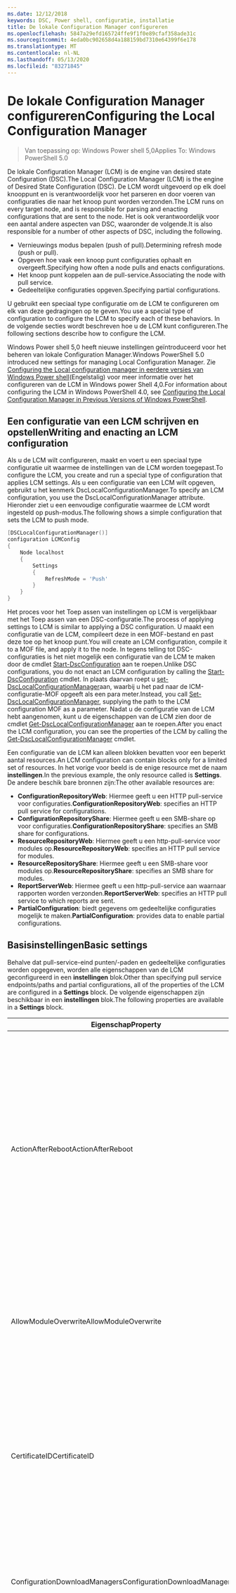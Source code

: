```yaml
---
ms.date: 12/12/2018
keywords: DSC, Power shell, configuratie, installatie
title: De lokale Configuration Manager configureren
ms.openlocfilehash: 5847a29efd165724ffe9f1f0e89cfaf358ade31c
ms.sourcegitcommit: 4eda0bc902658d4a188159bd7310e64399f6e178
ms.translationtype: MT
ms.contentlocale: nl-NL
ms.lasthandoff: 05/13/2020
ms.locfileid: "83271845"
---
```

# <a name="configuring-the-local-configuration-manager"></a><span data-ttu-id="c7f23-103">De lokale Configuration Manager configureren</span><span class="sxs-lookup"><span data-stu-id="c7f23-103">Configuring the Local Configuration Manager</span></span>

> <span data-ttu-id="c7f23-104">Van toepassing op: Windows Power shell 5,0</span><span class="sxs-lookup"><span data-stu-id="c7f23-104">Applies To: Windows PowerShell 5.0</span></span>

<span data-ttu-id="c7f23-105">De lokale Configuration Manager (LCM) is de engine van desired state Configuration (DSC).</span><span class="sxs-lookup"><span data-stu-id="c7f23-105">The Local Configuration Manager (LCM) is the engine of Desired State Configuration (DSC).</span></span>
<span data-ttu-id="c7f23-106">De LCM wordt uitgevoerd op elk doel knooppunt en is verantwoordelijk voor het parseren en door voeren van configuraties die naar het knoop punt worden verzonden.</span><span class="sxs-lookup"><span data-stu-id="c7f23-106">The LCM runs on every target node, and is responsible for parsing and enacting configurations that are sent to the node.</span></span>
<span data-ttu-id="c7f23-107">Het is ook verantwoordelijk voor een aantal andere aspecten van DSC, waaronder de volgende.</span><span class="sxs-lookup"><span data-stu-id="c7f23-107">It is also responsible for a number of other aspects of DSC, including the following.</span></span>

- <span data-ttu-id="c7f23-108">Vernieuwings modus bepalen (push of pull).</span><span class="sxs-lookup"><span data-stu-id="c7f23-108">Determining refresh mode (push or pull).</span></span>
- <span data-ttu-id="c7f23-109">Opgeven hoe vaak een knoop punt configuraties ophaalt en overgeeft.</span><span class="sxs-lookup"><span data-stu-id="c7f23-109">Specifying how often a node pulls and enacts configurations.</span></span>
- <span data-ttu-id="c7f23-110">Het knoop punt koppelen aan de pull-service.</span><span class="sxs-lookup"><span data-stu-id="c7f23-110">Associating the node with pull service.</span></span>
- <span data-ttu-id="c7f23-111">Gedeeltelijke configuraties opgeven.</span><span class="sxs-lookup"><span data-stu-id="c7f23-111">Specifying partial configurations.</span></span>

<span data-ttu-id="c7f23-112">U gebruikt een speciaal type configuratie om de LCM te configureren om elk van deze gedragingen op te geven.</span><span class="sxs-lookup"><span data-stu-id="c7f23-112">You use a special type of configuration to configure the LCM to specify each of these behaviors.</span></span>
<span data-ttu-id="c7f23-113">In de volgende secties wordt beschreven hoe u de LCM kunt configureren.</span><span class="sxs-lookup"><span data-stu-id="c7f23-113">The following sections describe how to configure the LCM.</span></span>

<span data-ttu-id="c7f23-114">Windows Power shell 5,0 heeft nieuwe instellingen geïntroduceerd voor het beheren van lokale Configuration Manager.</span><span class="sxs-lookup"><span data-stu-id="c7f23-114">Windows PowerShell 5.0 introduced new settings for managing Local Configuration Manager.</span></span>
<span data-ttu-id="c7f23-115">Zie [Configuring the Local configuration manager in eerdere versies van Windows Power shell](metaconfig4.md)(Engelstalig) voor meer informatie over het configureren van de LCM in Windows power Shell 4,0.</span><span class="sxs-lookup"><span data-stu-id="c7f23-115">For information about configuring the LCM in Windows PowerShell 4.0, see [Configuring the Local Configuration Manager in Previous Versions of Windows PowerShell](metaconfig4.md).</span></span>

## <a name="writing-and-enacting-an-lcm-configuration"></a><span data-ttu-id="c7f23-116">Een configuratie van een LCM schrijven en opstellen</span><span class="sxs-lookup"><span data-stu-id="c7f23-116">Writing and enacting an LCM configuration</span></span>

<span data-ttu-id="c7f23-117">Als u de LCM wilt configureren, maakt en voert u een speciaal type configuratie uit waarmee de instellingen van de LCM worden toegepast.</span><span class="sxs-lookup"><span data-stu-id="c7f23-117">To configure the LCM, you create and run a special type of configuration that applies LCM settings.</span></span>
<span data-ttu-id="c7f23-118">Als u een configuratie van een LCM wilt opgeven, gebruikt u het kenmerk DscLocalConfigurationManager.</span><span class="sxs-lookup"><span data-stu-id="c7f23-118">To specify an LCM configuration, you use the DscLocalConfigurationManager attribute.</span></span>
<span data-ttu-id="c7f23-119">Hieronder ziet u een eenvoudige configuratie waarmee de LCM wordt ingesteld op push-modus.</span><span class="sxs-lookup"><span data-stu-id="c7f23-119">The following shows a simple configuration that sets the LCM to push mode.</span></span>

```powershell
[DSCLocalConfigurationManager()]
configuration LCMConfig
{
    Node localhost
    {
        Settings
        {
            RefreshMode = 'Push'
        }
    }
}
```

<span data-ttu-id="c7f23-120">Het proces voor het Toep assen van instellingen op LCM is vergelijkbaar met het Toep assen van een DSC-configuratie.</span><span class="sxs-lookup"><span data-stu-id="c7f23-120">The process of applying settings to LCM is similar to applying a DSC configuration.</span></span>
<span data-ttu-id="c7f23-121">U maakt een configuratie van de LCM, compileert deze in een MOF-bestand en past deze toe op het knoop punt.</span><span class="sxs-lookup"><span data-stu-id="c7f23-121">You will create an LCM configuration, compile it to a MOF file, and apply it to the node.</span></span>
<span data-ttu-id="c7f23-122">In tegens telling tot DSC-configuraties is het niet mogelijk een configuratie van de LCM te maken door de cmdlet [Start-DscConfiguration](/powershell/module/psdesiredstateconfiguration/start-dscconfiguration) aan te roepen.</span><span class="sxs-lookup"><span data-stu-id="c7f23-122">Unlike DSC configurations, you do not enact an LCM configuration by calling the [Start-DscConfiguration](/powershell/module/psdesiredstateconfiguration/start-dscconfiguration) cmdlet.</span></span>
<span data-ttu-id="c7f23-123">In plaats daarvan roept u [set-DscLocalConfigurationManager](/powershell/module/PSDesiredStateConfiguration/Set-DscLocalConfigurationManager)aan, waarbij u het pad naar de ICM-configuratie-MOF opgeeft als een para meter.</span><span class="sxs-lookup"><span data-stu-id="c7f23-123">Instead, you call [Set-DscLocalConfigurationManager](/powershell/module/PSDesiredStateConfiguration/Set-DscLocalConfigurationManager), supplying the path to the LCM configuration MOF as a parameter.</span></span>
<span data-ttu-id="c7f23-124">Nadat u de configuratie van de LCM hebt aangenomen, kunt u de eigenschappen van de LCM zien door de cmdlet [Get-DscLocalConfigurationManager](/powershell/module/PSDesiredStateConfiguration/Get-DscLocalConfigurationManager) aan te roepen.</span><span class="sxs-lookup"><span data-stu-id="c7f23-124">After you enact the LCM configuration, you can see the properties of the LCM by calling the [Get-DscLocalConfigurationManager](/powershell/module/PSDesiredStateConfiguration/Get-DscLocalConfigurationManager) cmdlet.</span></span>

<span data-ttu-id="c7f23-125">Een configuratie van de LCM kan alleen blokken bevatten voor een beperkt aantal resources.</span><span class="sxs-lookup"><span data-stu-id="c7f23-125">An LCM configuration can contain blocks only for a limited set of resources.</span></span>
<span data-ttu-id="c7f23-126">In het vorige voor beeld is de enige resource met de naam **instellingen**.</span><span class="sxs-lookup"><span data-stu-id="c7f23-126">In the previous example, the only resource called is **Settings**.</span></span>
<span data-ttu-id="c7f23-127">De andere beschik bare bronnen zijn:</span><span class="sxs-lookup"><span data-stu-id="c7f23-127">The other available resources are:</span></span>

* <span data-ttu-id="c7f23-128">**ConfigurationRepositoryWeb**: Hiermee geeft u een HTTP pull-service voor configuraties.</span><span class="sxs-lookup"><span data-stu-id="c7f23-128">**ConfigurationRepositoryWeb**: specifies an HTTP pull service for configurations.</span></span>
* <span data-ttu-id="c7f23-129">**ConfigurationRepositoryShare**: Hiermee geeft u een SMB-share op voor configuraties.</span><span class="sxs-lookup"><span data-stu-id="c7f23-129">**ConfigurationRepositoryShare**: specifies an SMB share for configurations.</span></span>
* <span data-ttu-id="c7f23-130">**ResourceRepositoryWeb**: Hiermee geeft u een http-pull-service voor modules op.</span><span class="sxs-lookup"><span data-stu-id="c7f23-130">**ResourceRepositoryWeb**: specifies an HTTP pull service for modules.</span></span>
* <span data-ttu-id="c7f23-131">**ResourceRepositoryShare**: Hiermee geeft u een SMB-share voor modules op.</span><span class="sxs-lookup"><span data-stu-id="c7f23-131">**ResourceRepositoryShare**: specifies an SMB share for modules.</span></span>
* <span data-ttu-id="c7f23-132">**ReportServerWeb**: Hiermee geeft u een http-pull-service aan waarnaar rapporten worden verzonden.</span><span class="sxs-lookup"><span data-stu-id="c7f23-132">**ReportServerWeb**: specifies an HTTP pull service to which reports are sent.</span></span>
* <span data-ttu-id="c7f23-133">**PartialConfiguration**: biedt gegevens om gedeeltelijke configuraties mogelijk te maken.</span><span class="sxs-lookup"><span data-stu-id="c7f23-133">**PartialConfiguration**: provides data to enable partial configurations.</span></span>

## <a name="basic-settings"></a><span data-ttu-id="c7f23-134">Basisinstellingen</span><span class="sxs-lookup"><span data-stu-id="c7f23-134">Basic settings</span></span>

<span data-ttu-id="c7f23-135">Behalve dat pull-service-eind punten/-paden en gedeeltelijke configuraties worden opgegeven, worden alle eigenschappen van de LCM geconfigureerd in een **instellingen** blok.</span><span class="sxs-lookup"><span data-stu-id="c7f23-135">Other than specifying pull service endpoints/paths and partial configurations, all of the properties of the LCM are configured in a **Settings** block.</span></span>
<span data-ttu-id="c7f23-136">De volgende eigenschappen zijn beschikbaar in een **instellingen** blok.</span><span class="sxs-lookup"><span data-stu-id="c7f23-136">The following properties are available in a **Settings** block.</span></span>

|  <span data-ttu-id="c7f23-137">Eigenschap</span><span class="sxs-lookup"><span data-stu-id="c7f23-137">Property</span></span>  |  <span data-ttu-id="c7f23-138">Type</span><span class="sxs-lookup"><span data-stu-id="c7f23-138">Type</span></span>  |  <span data-ttu-id="c7f23-139">Beschrijving</span><span class="sxs-lookup"><span data-stu-id="c7f23-139">Description</span></span>   |
|----------- |------- |--------------- |
| <span data-ttu-id="c7f23-140">ActionAfterReboot</span><span class="sxs-lookup"><span data-stu-id="c7f23-140">ActionAfterReboot</span></span>| <span data-ttu-id="c7f23-141">tekenreeks</span><span class="sxs-lookup"><span data-stu-id="c7f23-141">string</span></span>| <span data-ttu-id="c7f23-142">Hiermee geeft u op wat er gebeurt nadat de computer opnieuw is opgestart tijdens de toepassing van een configuratie.</span><span class="sxs-lookup"><span data-stu-id="c7f23-142">Specifies what happens after a reboot during the application of a configuration.</span></span> <span data-ttu-id="c7f23-143">De mogelijke waarden zijn __' ContinueConfiguration '__ en __' de stopconfiguration '__.</span><span class="sxs-lookup"><span data-stu-id="c7f23-143">The possible values are __"ContinueConfiguration"__ and __"StopConfiguration"__.</span></span> <ul><li> <span data-ttu-id="c7f23-144">__ContinueConfiguration__: pas de huidige configuratie toe nadat de computer opnieuw is opgestart.</span><span class="sxs-lookup"><span data-stu-id="c7f23-144">__ContinueConfiguration__: Continue applying the current configuration after machine reboot.</span></span> <span data-ttu-id="c7f23-145">Dit is de standaard waarde</span><span class="sxs-lookup"><span data-stu-id="c7f23-145">This is the default value</span></span></li><li><span data-ttu-id="c7f23-146">__De stopconfiguration__: de huidige configuratie stoppen nadat de computer opnieuw is opgestart.</span><span class="sxs-lookup"><span data-stu-id="c7f23-146">__StopConfiguration__: Stop the current configuration after machine reboot.</span></span></li></ul>|
| <span data-ttu-id="c7f23-147">AllowModuleOverwrite</span><span class="sxs-lookup"><span data-stu-id="c7f23-147">AllowModuleOverwrite</span></span>| <span data-ttu-id="c7f23-148">booleaans</span><span class="sxs-lookup"><span data-stu-id="c7f23-148">bool</span></span>| <span data-ttu-id="c7f23-149">__$True__ als nieuwe configuraties die worden gedownload van de pull-service, de oude kunnen overschrijven op het doel knooppunt.</span><span class="sxs-lookup"><span data-stu-id="c7f23-149">__$TRUE__ if new configurations downloaded from the pull service are allowed to overwrite the old ones on the target node.</span></span> <span data-ttu-id="c7f23-150">Anders $FALSE.</span><span class="sxs-lookup"><span data-stu-id="c7f23-150">Otherwise, $FALSE.</span></span>|
| <span data-ttu-id="c7f23-151">CertificateID</span><span class="sxs-lookup"><span data-stu-id="c7f23-151">CertificateID</span></span>| <span data-ttu-id="c7f23-152">tekenreeks</span><span class="sxs-lookup"><span data-stu-id="c7f23-152">string</span></span>| <span data-ttu-id="c7f23-153">De vinger afdruk van een certificaat dat wordt gebruikt voor het beveiligen van referenties die in een configuratie zijn door gegeven.</span><span class="sxs-lookup"><span data-stu-id="c7f23-153">The thumbprint of a certificate used to secure credentials passed in a configuration.</span></span> <span data-ttu-id="c7f23-154">Zie voor meer informatie [referenties beveiligen in Windows Power shell desired state Configuration](https://devblogs.microsoft.com/powershell/want-to-secure-credentials-in-windows-powershell-desired-state-configuration/)(Engelstalig).</span><span class="sxs-lookup"><span data-stu-id="c7f23-154">For more information see [Want to secure credentials in Windows PowerShell Desired State Configuration?](https://devblogs.microsoft.com/powershell/want-to-secure-credentials-in-windows-powershell-desired-state-configuration/).</span></span> <br> <span data-ttu-id="c7f23-155">__Opmerking:__ dit wordt automatisch beheerd als Azure Automation DSC-pull-service wordt gebruikt.</span><span class="sxs-lookup"><span data-stu-id="c7f23-155">__Note:__ this is managed automatically if using Azure Automation DSC pull service.</span></span>|
| <span data-ttu-id="c7f23-156">ConfigurationDownloadManagers</span><span class="sxs-lookup"><span data-stu-id="c7f23-156">ConfigurationDownloadManagers</span></span>| <span data-ttu-id="c7f23-157">CimInstance []</span><span class="sxs-lookup"><span data-stu-id="c7f23-157">CimInstance[]</span></span>| <span data-ttu-id="c7f23-158">Verouderd.</span><span class="sxs-lookup"><span data-stu-id="c7f23-158">Obsolete.</span></span> <span data-ttu-id="c7f23-159">Gebruik __ConfigurationRepositoryWeb__ -en __ConfigurationRepositoryShare__ -blokken om configuratie-pull service-eind punten te definiëren.</span><span class="sxs-lookup"><span data-stu-id="c7f23-159">Use __ConfigurationRepositoryWeb__ and __ConfigurationRepositoryShare__ blocks to define configuration pull service endpoints.</span></span>|
| <span data-ttu-id="c7f23-160">ConfigurationID</span><span class="sxs-lookup"><span data-stu-id="c7f23-160">ConfigurationID</span></span>| <span data-ttu-id="c7f23-161">tekenreeks</span><span class="sxs-lookup"><span data-stu-id="c7f23-161">string</span></span>| <span data-ttu-id="c7f23-162">Voor achterwaartse compatibiliteit met oudere pull-service versies.</span><span class="sxs-lookup"><span data-stu-id="c7f23-162">For backwards compatibility with older pull service versions.</span></span> <span data-ttu-id="c7f23-163">Een GUID die het configuratie bestand identificeert dat van een pull-service moet worden opgehaald.</span><span class="sxs-lookup"><span data-stu-id="c7f23-163">A GUID that identifies the configuration file to get from a pull service.</span></span> <span data-ttu-id="c7f23-164">Het knoop punt haalt configuraties op voor de pull-service als de naam van de configuratie-MOF ConfigurationID. MOF is.</span><span class="sxs-lookup"><span data-stu-id="c7f23-164">The node will pull configurations on the pull service if the name of the configuration MOF is named ConfigurationID.mof.</span></span><br> <span data-ttu-id="c7f23-165">__Opmerking:__ Als u deze eigenschap instelt, werkt u het knoop punt met een pull-service te registreren met behulp van __RegistrationKey__ .</span><span class="sxs-lookup"><span data-stu-id="c7f23-165">__Note:__ If you set this property, registering the node with a pull service by using __RegistrationKey__ does not work.</span></span> <span data-ttu-id="c7f23-166">Zie [een pull-client met configuratie namen instellen](../pull-server/pullClientConfigNames.md)voor meer informatie.</span><span class="sxs-lookup"><span data-stu-id="c7f23-166">For more information, see [Setting up a pull client with configuration names](../pull-server/pullClientConfigNames.md).</span></span>|
| <span data-ttu-id="c7f23-167">ConfigurationMode</span><span class="sxs-lookup"><span data-stu-id="c7f23-167">ConfigurationMode</span></span>| <span data-ttu-id="c7f23-168">tekenreeks</span><span class="sxs-lookup"><span data-stu-id="c7f23-168">string</span></span> | <span data-ttu-id="c7f23-169">Hiermee geeft u op hoe de LCM de configuratie daad werkelijk toepast op de doel knooppunten.</span><span class="sxs-lookup"><span data-stu-id="c7f23-169">Specifies how the LCM actually applies the configuration to the target nodes.</span></span> <span data-ttu-id="c7f23-170">Mogelijke waarden zijn __"ApplyOnly"__,__"ApplyAndMonitor"__ en __"ApplyAndAutoCorrect"__.</span><span class="sxs-lookup"><span data-stu-id="c7f23-170">Possible values are __"ApplyOnly"__,__"ApplyAndMonitor"__, and __"ApplyAndAutoCorrect"__.</span></span> <ul><li><span data-ttu-id="c7f23-171">__ApplyOnly__: DSC past de configuratie toe en doet niets verder tenzij een nieuwe configuratie wordt gepusht naar het doel knooppunt of wanneer een nieuwe configuratie wordt opgehaald uit een service.</span><span class="sxs-lookup"><span data-stu-id="c7f23-171">__ApplyOnly__: DSC applies the configuration and does nothing further unless a new configuration is pushed to the target node or when a new configuration is pulled from a service.</span></span> <span data-ttu-id="c7f23-172">Na de eerste toepassing van een nieuwe configuratie controleert DSC niet op een eerder geconfigureerde status.</span><span class="sxs-lookup"><span data-stu-id="c7f23-172">After initial application of a new configuration, DSC does not check for drift from a previously configured state.</span></span> <span data-ttu-id="c7f23-173">U ziet dat DSC probeert de configuratie toe te passen totdat deze is voltooid voordat __ApplyOnly__ van kracht worden.</span><span class="sxs-lookup"><span data-stu-id="c7f23-173">Note that DSC will attempt to apply the configuration until it is successful before __ApplyOnly__ takes effect.</span></span> </li><li> <span data-ttu-id="c7f23-174">__ApplyAndMonitor__: dit is de standaard waarde.</span><span class="sxs-lookup"><span data-stu-id="c7f23-174">__ApplyAndMonitor__: This is the default value.</span></span> <span data-ttu-id="c7f23-175">De LCM past nieuwe configuraties toe.</span><span class="sxs-lookup"><span data-stu-id="c7f23-175">The LCM applies any new configurations.</span></span> <span data-ttu-id="c7f23-176">Als er na de eerste toepassing van een nieuwe configuratie het doel knooppunt van de gewenste status is, wordt de discrepantie in de logboeken door DSC gerapporteerd.</span><span class="sxs-lookup"><span data-stu-id="c7f23-176">After initial application of a new configuration, if the target node drifts from the desired state, DSC reports the discrepancy in logs.</span></span> <span data-ttu-id="c7f23-177">U ziet dat DSC probeert de configuratie toe te passen totdat deze is voltooid voordat __ApplyAndMonitor__ van kracht worden.</span><span class="sxs-lookup"><span data-stu-id="c7f23-177">Note that DSC will attempt to apply the configuration until it is successful before __ApplyAndMonitor__ takes effect.</span></span></li><li><span data-ttu-id="c7f23-178">__ApplyAndAutoCorrect__: DSC past nieuwe configuraties toe.</span><span class="sxs-lookup"><span data-stu-id="c7f23-178">__ApplyAndAutoCorrect__: DSC applies any new configurations.</span></span> <span data-ttu-id="c7f23-179">Als er na de eerste toepassing van een nieuwe configuratie het doel knooppunt van de gewenste status is, wordt de discrepantie in de logboeken door DSC gerapporteerd en wordt de huidige configuratie opnieuw toegepast.</span><span class="sxs-lookup"><span data-stu-id="c7f23-179">After initial application of a new configuration, if the target node drifts from the desired state, DSC reports the discrepancy in logs, and then re-applies the current configuration.</span></span></li></ul>|
| <span data-ttu-id="c7f23-180">ConfigurationModeFrequencyMins</span><span class="sxs-lookup"><span data-stu-id="c7f23-180">ConfigurationModeFrequencyMins</span></span>| <span data-ttu-id="c7f23-181">UInt32</span><span class="sxs-lookup"><span data-stu-id="c7f23-181">UInt32</span></span>| <span data-ttu-id="c7f23-182">Hoe vaak, in minuten, de huidige configuratie wordt gecontroleerd en toegepast.</span><span class="sxs-lookup"><span data-stu-id="c7f23-182">How often, in minutes, the current configuration is checked and applied.</span></span> <span data-ttu-id="c7f23-183">Deze eigenschap wordt genegeerd als de eigenschap ConfigurationMode is ingesteld op ApplyOnly.</span><span class="sxs-lookup"><span data-stu-id="c7f23-183">This property is ignored if the ConfigurationMode property is set to ApplyOnly.</span></span> <span data-ttu-id="c7f23-184">De standaard waarde is 15.</span><span class="sxs-lookup"><span data-stu-id="c7f23-184">The default value is 15.</span></span>|
| <span data-ttu-id="c7f23-185">DebugMode</span><span class="sxs-lookup"><span data-stu-id="c7f23-185">DebugMode</span></span>| <span data-ttu-id="c7f23-186">tekenreeks</span><span class="sxs-lookup"><span data-stu-id="c7f23-186">string</span></span>| <span data-ttu-id="c7f23-187">Mogelijke waarden zijn __none__, __ForceModuleImport__en __all__.</span><span class="sxs-lookup"><span data-stu-id="c7f23-187">Possible values are __None__, __ForceModuleImport__, and __All__.</span></span> <ul><li><span data-ttu-id="c7f23-188">Stel deze waarde in op __geen__ om in cache opgeslagen resources te gebruiken.</span><span class="sxs-lookup"><span data-stu-id="c7f23-188">Set to __None__ to use cached resources.</span></span> <span data-ttu-id="c7f23-189">Dit is de standaard instelling en moet worden gebruikt in productie scenario's.</span><span class="sxs-lookup"><span data-stu-id="c7f23-189">This is the default and should be used in production scenarios.</span></span></li><li><span data-ttu-id="c7f23-190">Als __ForceModuleImport__wordt ingesteld, laadt de LCM alle DSC-resource modules opnieuw, zelfs als ze eerder zijn geladen en in de cache zijn opgeslagen.</span><span class="sxs-lookup"><span data-stu-id="c7f23-190">Setting to __ForceModuleImport__, causes the LCM to reload any DSC resource modules, even if they have been previously loaded and cached.</span></span> <span data-ttu-id="c7f23-191">Dit heeft gevolgen voor de prestaties van DSC-bewerkingen, omdat elke module opnieuw wordt geladen voor gebruik.</span><span class="sxs-lookup"><span data-stu-id="c7f23-191">This impacts the performance of DSC operations as each module is reloaded on use.</span></span> <span data-ttu-id="c7f23-192">Normaal gesp roken gebruikt u deze waarde bij het opsporen van fouten in een resource</span><span class="sxs-lookup"><span data-stu-id="c7f23-192">Typically you would use this value while debugging a resource</span></span></li><li><span data-ttu-id="c7f23-193">In deze release is __alle__ hetzelfde als __ForceModuleImport__</span><span class="sxs-lookup"><span data-stu-id="c7f23-193">In this release, __All__ is same as __ForceModuleImport__</span></span></li></ul> |
| <span data-ttu-id="c7f23-194">RebootNodeIfNeeded</span><span class="sxs-lookup"><span data-stu-id="c7f23-194">RebootNodeIfNeeded</span></span>| <span data-ttu-id="c7f23-195">booleaans</span><span class="sxs-lookup"><span data-stu-id="c7f23-195">bool</span></span>| <span data-ttu-id="c7f23-196">Stel dit in op `$true` om resources toe te staan om het knoop punt opnieuw op te starten met de `$global:DSCMachineStatus` vlag.</span><span class="sxs-lookup"><span data-stu-id="c7f23-196">Set this to `$true` to allow resources to reboot the Node using the `$global:DSCMachineStatus` flag.</span></span> <span data-ttu-id="c7f23-197">Als dat niet het geval is, moet u het knoop punt hand matig opnieuw opstarten voor een configuratie waarvoor deze vereist is.</span><span class="sxs-lookup"><span data-stu-id="c7f23-197">Otherwise, you will have to manually reboot the node for any configuration that requires it.</span></span> <span data-ttu-id="c7f23-198">De standaardwaarde is `$false`.</span><span class="sxs-lookup"><span data-stu-id="c7f23-198">The default value is `$false`.</span></span> <span data-ttu-id="c7f23-199">Als u deze instelling wilt gebruiken wanneer een voor waarde voor opnieuw opstarten wordt ingesteld door iets anders dan DSC (zoals Windows Installer), moet u deze instelling combi neren met de __PendingReboot__ -resource in de [ComputerManagementDsc](https://github.com/PowerShell/ComputerManagementDsc) -module.</span><span class="sxs-lookup"><span data-stu-id="c7f23-199">To use this setting when a reboot condition is enacted by something other than DSC (such as Windows Installer), combine this setting with the __PendingReboot__ resource in the [ComputerManagementDsc](https://github.com/PowerShell/ComputerManagementDsc) module.</span></span>|
| <span data-ttu-id="c7f23-200">RefreshMode</span><span class="sxs-lookup"><span data-stu-id="c7f23-200">RefreshMode</span></span>| <span data-ttu-id="c7f23-201">tekenreeks</span><span class="sxs-lookup"><span data-stu-id="c7f23-201">string</span></span>| <span data-ttu-id="c7f23-202">Hiermee geeft u op hoe de LCM configuraties krijgt.</span><span class="sxs-lookup"><span data-stu-id="c7f23-202">Specifies how the LCM gets configurations.</span></span> <span data-ttu-id="c7f23-203">De mogelijke waarden zijn __' disabled '__, __' push '__ en __' pull '__.</span><span class="sxs-lookup"><span data-stu-id="c7f23-203">The possible values are __"Disabled"__, __"Push"__, and __"Pull"__.</span></span> <ul><li><span data-ttu-id="c7f23-204">__Uitgeschakeld__: DSC-configuraties zijn uitgeschakeld voor dit knoop punt.</span><span class="sxs-lookup"><span data-stu-id="c7f23-204">__Disabled__: DSC configurations are disabled for this node.</span></span></li><li> <span data-ttu-id="c7f23-205">__Push__: configuraties worden geïnitieerd door de cmdlet [Start-DscConfiguration](/powershell/module/psdesiredstateconfiguration/start-dscconfiguration) aan te roepen.</span><span class="sxs-lookup"><span data-stu-id="c7f23-205">__Push__: Configurations are initiated by calling the [Start-DscConfiguration](/powershell/module/psdesiredstateconfiguration/start-dscconfiguration) cmdlet.</span></span> <span data-ttu-id="c7f23-206">De configuratie wordt direct toegepast op het knoop punt.</span><span class="sxs-lookup"><span data-stu-id="c7f23-206">The configuration is applied immediately to the node.</span></span> <span data-ttu-id="c7f23-207">Dit is de standaardwaarde.</span><span class="sxs-lookup"><span data-stu-id="c7f23-207">This is the default value.</span></span></li><li><span data-ttu-id="c7f23-208">__Pull:__ Het knoop punt is geconfigureerd om regel matig te controleren op configuraties van een pull-service of SMB-pad.</span><span class="sxs-lookup"><span data-stu-id="c7f23-208">__Pull:__ The node is configured to regularly check for configurations from a pull service or SMB path.</span></span> <span data-ttu-id="c7f23-209">Als deze eigenschap is ingesteld op __pull__, moet u een http-(Service) of SMB (share)-pad opgeven in een __ConfigurationRepositoryWeb__ -of __ConfigurationRepositoryShare__ -blok.</span><span class="sxs-lookup"><span data-stu-id="c7f23-209">If this property is set to __Pull__, you must specify an HTTP (service) or SMB (share) path in a __ConfigurationRepositoryWeb__ or __ConfigurationRepositoryShare__ block.</span></span></li></ul>|
| <span data-ttu-id="c7f23-210">RefreshFrequencyMins</span><span class="sxs-lookup"><span data-stu-id="c7f23-210">RefreshFrequencyMins</span></span>| <span data-ttu-id="c7f23-211">Uint32</span><span class="sxs-lookup"><span data-stu-id="c7f23-211">Uint32</span></span>| <span data-ttu-id="c7f23-212">Het tijds interval, in minuten, waarna de LCM een pull-service controleert om bijgewerkte configuraties te verkrijgen.</span><span class="sxs-lookup"><span data-stu-id="c7f23-212">The time interval, in minutes, at which the LCM checks a pull service to get updated configurations.</span></span> <span data-ttu-id="c7f23-213">Deze waarde wordt genegeerd als de LCM niet is geconfigureerd in de pull-modus.</span><span class="sxs-lookup"><span data-stu-id="c7f23-213">This value is ignored if the LCM is not configured in pull mode.</span></span> <span data-ttu-id="c7f23-214">De standaardwaarde is 30.</span><span class="sxs-lookup"><span data-stu-id="c7f23-214">The default value is 30.</span></span>|
| <span data-ttu-id="c7f23-215">ReportManagers</span><span class="sxs-lookup"><span data-stu-id="c7f23-215">ReportManagers</span></span>| <span data-ttu-id="c7f23-216">CimInstance []</span><span class="sxs-lookup"><span data-stu-id="c7f23-216">CimInstance[]</span></span>| <span data-ttu-id="c7f23-217">Verouderd.</span><span class="sxs-lookup"><span data-stu-id="c7f23-217">Obsolete.</span></span> <span data-ttu-id="c7f23-218">Gebruik __ReportServerWeb__ -blokken om een eind punt te definiëren voor het verzenden van rapportage gegevens naar een pull-service.</span><span class="sxs-lookup"><span data-stu-id="c7f23-218">Use __ReportServerWeb__ blocks to define an endpoint to send reporting data to a pull service.</span></span>|
| <span data-ttu-id="c7f23-219">ResourceModuleManagers</span><span class="sxs-lookup"><span data-stu-id="c7f23-219">ResourceModuleManagers</span></span>| <span data-ttu-id="c7f23-220">CimInstance []</span><span class="sxs-lookup"><span data-stu-id="c7f23-220">CimInstance[]</span></span>| <span data-ttu-id="c7f23-221">Verouderd.</span><span class="sxs-lookup"><span data-stu-id="c7f23-221">Obsolete.</span></span> <span data-ttu-id="c7f23-222">Gebruik __ResourceRepositoryWeb__ -en __ResourceRepositoryShare__ -blokken om respectievelijk pull service http-eind punten of SMB-paden te definiëren.</span><span class="sxs-lookup"><span data-stu-id="c7f23-222">Use __ResourceRepositoryWeb__ and __ResourceRepositoryShare__ blocks to define pull service HTTP endpoints or SMB paths, respectively.</span></span>|
| <span data-ttu-id="c7f23-223">PartialConfigurations</span><span class="sxs-lookup"><span data-stu-id="c7f23-223">PartialConfigurations</span></span>| <span data-ttu-id="c7f23-224">CimInstance</span><span class="sxs-lookup"><span data-stu-id="c7f23-224">CimInstance</span></span>| <span data-ttu-id="c7f23-225">Niet geïmplementeerd.</span><span class="sxs-lookup"><span data-stu-id="c7f23-225">Not implemented.</span></span> <span data-ttu-id="c7f23-226">Niet gebruiken.</span><span class="sxs-lookup"><span data-stu-id="c7f23-226">Do not use.</span></span>|
| <span data-ttu-id="c7f23-227">StatusRetentionTimeInDays</span><span class="sxs-lookup"><span data-stu-id="c7f23-227">StatusRetentionTimeInDays</span></span> | <span data-ttu-id="c7f23-228">UInt32</span><span class="sxs-lookup"><span data-stu-id="c7f23-228">UInt32</span></span>| <span data-ttu-id="c7f23-229">Het aantal dagen dat de LCM de status van de huidige configuratie behoudt.</span><span class="sxs-lookup"><span data-stu-id="c7f23-229">The number of days the LCM keeps the status of the current configuration.</span></span>|

> [!NOTE]
> <span data-ttu-id="c7f23-230">De LCM start de **ConfigurationModeFrequencyMins** -cyclus op basis van:</span><span class="sxs-lookup"><span data-stu-id="c7f23-230">The LCM starts the **ConfigurationModeFrequencyMins** cycle based on:</span></span>
>
> - <span data-ttu-id="c7f23-231">Er wordt een nieuwe-configuratie toegepast met behulp van`Set-DscLocalConfigurationManager`</span><span class="sxs-lookup"><span data-stu-id="c7f23-231">A new metaconfig is applied using `Set-DscLocalConfigurationManager`</span></span>
> - <span data-ttu-id="c7f23-232">Een computer opnieuw opstarten</span><span class="sxs-lookup"><span data-stu-id="c7f23-232">A machine restart</span></span>
>
> <span data-ttu-id="c7f23-233">Voor elke voor waarde waarbij het timer proces vastloopt, wordt dit binnen 30 seconden gedetecteerd en wordt de cyclus opnieuw gestart.</span><span class="sxs-lookup"><span data-stu-id="c7f23-233">For any condition where the timer process experiences a crash, that will be detected within 30 seconds and the cycle will be restarted.</span></span>
> <span data-ttu-id="c7f23-234">Een gelijktijdige bewerking kan ertoe leiden dat de cyclus wordt gestart. als de duur van deze bewerking de geconfigureerde cyclus frequentie overschrijdt, wordt de volgende timer niet gestart.</span><span class="sxs-lookup"><span data-stu-id="c7f23-234">A concurrent operation could delay the cycle from being started, if the duration of this operation exceeds the configured cycle frequency, the next timer will not start.</span></span>
>
> <span data-ttu-id="c7f23-235">Voor beeld: de configuratie van de instellingen van een pull-interval van vijf tien minuten en een pull vindt plaats in T1.</span><span class="sxs-lookup"><span data-stu-id="c7f23-235">Example, the metaconfig is configured at a 15 minute pull frequency and a pull occurs at T1.</span></span>  <span data-ttu-id="c7f23-236">Het knoop punt is 16 minuten niet voltooid.</span><span class="sxs-lookup"><span data-stu-id="c7f23-236">The Node does not finish work for 16 minutes.</span></span>  <span data-ttu-id="c7f23-237">De eerste vijf tien minuten wordt genegeerd en de volgende pull-bewerking wordt uitgevoerd op T1 + 15 + 15.</span><span class="sxs-lookup"><span data-stu-id="c7f23-237">The first 15 minute cycle is ignored, and next pull will happen at T1+15+15.</span></span>

## <a name="pull-service"></a><span data-ttu-id="c7f23-238">Pull-service</span><span class="sxs-lookup"><span data-stu-id="c7f23-238">Pull service</span></span>

<span data-ttu-id="c7f23-239">De configuratie van de LCM ondersteunt het definiëren van de volgende typen pull-service-eind punten:</span><span class="sxs-lookup"><span data-stu-id="c7f23-239">LCM configuration supports defining the following types of pull service endpoints:</span></span>

- <span data-ttu-id="c7f23-240">**Configuratie server**: een opslag plaats voor DSC-configuraties.</span><span class="sxs-lookup"><span data-stu-id="c7f23-240">**Configuration server**: A repository for DSC configurations.</span></span> <span data-ttu-id="c7f23-241">Definieer configuratie servers met behulp van **ConfigurationRepositoryWeb** (voor webservers) en **ConfigurationRepositoryShare** (voor op SMB gebaseerde servers) blokken.</span><span class="sxs-lookup"><span data-stu-id="c7f23-241">Define configuration servers by using **ConfigurationRepositoryWeb** (for web-based servers) and **ConfigurationRepositoryShare** (for SMB-based servers) blocks.</span></span>
- <span data-ttu-id="c7f23-242">**Resource server**: een opslag plaats voor DSC-resources, verpakt als Power shell-modules.</span><span class="sxs-lookup"><span data-stu-id="c7f23-242">**Resource server**: A repository for DSC resources, packaged as PowerShell modules.</span></span> <span data-ttu-id="c7f23-243">Definieer resource servers met behulp van **ResourceRepositoryWeb** (voor webservers) en **ResourceRepositoryShare** (voor op SMB gebaseerde servers) blokken.</span><span class="sxs-lookup"><span data-stu-id="c7f23-243">Define resource servers by using **ResourceRepositoryWeb** (for web-based servers) and **ResourceRepositoryShare** (for SMB-based servers) blocks.</span></span>
- <span data-ttu-id="c7f23-244">**Rapport server**: een service waarnaar DSC rapport gegevens worden verzonden.</span><span class="sxs-lookup"><span data-stu-id="c7f23-244">**Report server**: A service that DSC sends report data to.</span></span> <span data-ttu-id="c7f23-245">Definieer rapport servers met behulp van **ReportServerWeb** -blokken.</span><span class="sxs-lookup"><span data-stu-id="c7f23-245">Define report servers by using **ReportServerWeb** blocks.</span></span> <span data-ttu-id="c7f23-246">Een rapport server moet een webservice zijn.</span><span class="sxs-lookup"><span data-stu-id="c7f23-246">A report server must be a web service.</span></span>

<span data-ttu-id="c7f23-247">Zie [desired state Configuration pull service](../pull-server/pullServer.md)(Engelstalig) voor meer informatie over pull-service.</span><span class="sxs-lookup"><span data-stu-id="c7f23-247">For more details on pull service see, [Desired State Configuration Pull Service](../pull-server/pullServer.md).</span></span>

## <a name="configuration-server-blocks"></a><span data-ttu-id="c7f23-248">Configuratie server blokken</span><span class="sxs-lookup"><span data-stu-id="c7f23-248">Configuration server blocks</span></span>

<span data-ttu-id="c7f23-249">Als u een configuratie server op het web wilt definiëren, maakt u een **ConfigurationRepositoryWeb** -blok.</span><span class="sxs-lookup"><span data-stu-id="c7f23-249">To define a web-based configuration server, you create a **ConfigurationRepositoryWeb** block.</span></span>
<span data-ttu-id="c7f23-250">Een **ConfigurationRepositoryWeb** definieert de volgende eigenschappen.</span><span class="sxs-lookup"><span data-stu-id="c7f23-250">A **ConfigurationRepositoryWeb** defines the following properties.</span></span>

|<span data-ttu-id="c7f23-251">Eigenschap</span><span class="sxs-lookup"><span data-stu-id="c7f23-251">Property</span></span>|<span data-ttu-id="c7f23-252">Type</span><span class="sxs-lookup"><span data-stu-id="c7f23-252">Type</span></span>|<span data-ttu-id="c7f23-253">Beschrijving</span><span class="sxs-lookup"><span data-stu-id="c7f23-253">Description</span></span>|
|---|---|---|
|<span data-ttu-id="c7f23-254">AllowUnsecureConnection</span><span class="sxs-lookup"><span data-stu-id="c7f23-254">AllowUnsecureConnection</span></span>|<span data-ttu-id="c7f23-255">booleaans</span><span class="sxs-lookup"><span data-stu-id="c7f23-255">bool</span></span>|<span data-ttu-id="c7f23-256">Ingesteld op **$True** om verbindingen van het knoop punt met de-server zonder verificatie toe te staan.</span><span class="sxs-lookup"><span data-stu-id="c7f23-256">Set to **$TRUE** to allow connections from the node to the server without authentication.</span></span> <span data-ttu-id="c7f23-257">Ingesteld op **$False** om verificatie te vereisen.</span><span class="sxs-lookup"><span data-stu-id="c7f23-257">Set to **$FALSE** to require authentication.</span></span>|
|<span data-ttu-id="c7f23-258">CertificateID</span><span class="sxs-lookup"><span data-stu-id="c7f23-258">CertificateID</span></span>|<span data-ttu-id="c7f23-259">tekenreeks</span><span class="sxs-lookup"><span data-stu-id="c7f23-259">string</span></span>|<span data-ttu-id="c7f23-260">De vinger afdruk van een certificaat dat wordt gebruikt voor verificatie bij de server.</span><span class="sxs-lookup"><span data-stu-id="c7f23-260">The thumbprint of a certificate used to authenticate to the server.</span></span>|
|<span data-ttu-id="c7f23-261">ConfigurationNames</span><span class="sxs-lookup"><span data-stu-id="c7f23-261">ConfigurationNames</span></span>|<span data-ttu-id="c7f23-262">Teken reeks []</span><span class="sxs-lookup"><span data-stu-id="c7f23-262">String[]</span></span>|<span data-ttu-id="c7f23-263">Een matrix met namen van configuraties die moeten worden opgehaald door het doel knooppunt.</span><span class="sxs-lookup"><span data-stu-id="c7f23-263">An array of names of configurations to be pulled by the target node.</span></span> <span data-ttu-id="c7f23-264">Deze worden alleen gebruikt als het knoop punt is geregistreerd bij de pull-service met behulp van een **RegistrationKey**.</span><span class="sxs-lookup"><span data-stu-id="c7f23-264">These are used only if the node is registered with the pull service by using a **RegistrationKey**.</span></span> <span data-ttu-id="c7f23-265">Zie [een pull-client met configuratie namen instellen](../pull-server/pullClientConfigNames.md)voor meer informatie.</span><span class="sxs-lookup"><span data-stu-id="c7f23-265">For more information, see [Setting up a pull client with configuration names](../pull-server/pullClientConfigNames.md).</span></span>|
|<span data-ttu-id="c7f23-266">RegistrationKey</span><span class="sxs-lookup"><span data-stu-id="c7f23-266">RegistrationKey</span></span>|<span data-ttu-id="c7f23-267">tekenreeks</span><span class="sxs-lookup"><span data-stu-id="c7f23-267">string</span></span>|<span data-ttu-id="c7f23-268">Een GUID waarmee het knoop punt wordt geregistreerd bij de pull-service.</span><span class="sxs-lookup"><span data-stu-id="c7f23-268">A GUID that registers the node with the pull service.</span></span> <span data-ttu-id="c7f23-269">Zie [een pull-client met configuratie namen instellen](../pull-server/pullClientConfigNames.md)voor meer informatie.</span><span class="sxs-lookup"><span data-stu-id="c7f23-269">For more information, see [Setting up a pull client with configuration names](../pull-server/pullClientConfigNames.md).</span></span>|
|<span data-ttu-id="c7f23-270">ServerURL</span><span class="sxs-lookup"><span data-stu-id="c7f23-270">ServerURL</span></span>|<span data-ttu-id="c7f23-271">tekenreeks</span><span class="sxs-lookup"><span data-stu-id="c7f23-271">string</span></span>|<span data-ttu-id="c7f23-272">De URL van de configuratie service.</span><span class="sxs-lookup"><span data-stu-id="c7f23-272">The URL of the configuration service.</span></span>|
|<span data-ttu-id="c7f23-273">ProxyURL\*</span><span class="sxs-lookup"><span data-stu-id="c7f23-273">ProxyURL\*</span></span>|<span data-ttu-id="c7f23-274">tekenreeks</span><span class="sxs-lookup"><span data-stu-id="c7f23-274">string</span></span>|<span data-ttu-id="c7f23-275">De URL van de http-proxy die moet worden gebruikt voor de communicatie met de configuratie service.</span><span class="sxs-lookup"><span data-stu-id="c7f23-275">The URL of the http proxy to use when communicating with the configuration service.</span></span>|
|<span data-ttu-id="c7f23-276">ProxyCredential\*</span><span class="sxs-lookup"><span data-stu-id="c7f23-276">ProxyCredential\*</span></span>|<span data-ttu-id="c7f23-277">pscredential</span><span class="sxs-lookup"><span data-stu-id="c7f23-277">pscredential</span></span>|<span data-ttu-id="c7f23-278">Referentie die moet worden gebruikt voor de http-proxy.</span><span class="sxs-lookup"><span data-stu-id="c7f23-278">Credential to use for the http proxy.</span></span>|

> [!NOTE]
> * <span data-ttu-id="c7f23-279">Ondersteund in Windows versie 1809 en hoger.</span><span class="sxs-lookup"><span data-stu-id="c7f23-279">Supported in Windows versions 1809 and later.</span></span>

<span data-ttu-id="c7f23-280">Een voorbeeld script voor het vereenvoudigen van het configureren van de ConfigurationRepositoryWeb-waarde voor on-premises knoop punten is beschikbaar-Zie [DSC-configuratie genereren](https://docs.microsoft.com/azure/automation/automation-dsc-onboarding#generating-dsc-metaconfigurations)</span><span class="sxs-lookup"><span data-stu-id="c7f23-280">An example script to simplify configuring the ConfigurationRepositoryWeb value for on-premises nodes is available - see [Generating DSC metaconfigurations](https://docs.microsoft.com/azure/automation/automation-dsc-onboarding#generating-dsc-metaconfigurations)</span></span>

<span data-ttu-id="c7f23-281">Als u een op SMB gebaseerde configuratie server wilt definiëren, maakt u een **ConfigurationRepositoryShare** -blok.</span><span class="sxs-lookup"><span data-stu-id="c7f23-281">To define an SMB-based configuration server, you create a **ConfigurationRepositoryShare** block.</span></span>
<span data-ttu-id="c7f23-282">Een **ConfigurationRepositoryShare** definieert de volgende eigenschappen.</span><span class="sxs-lookup"><span data-stu-id="c7f23-282">A **ConfigurationRepositoryShare** defines the following properties.</span></span>

|<span data-ttu-id="c7f23-283">Eigenschap</span><span class="sxs-lookup"><span data-stu-id="c7f23-283">Property</span></span>|<span data-ttu-id="c7f23-284">Type</span><span class="sxs-lookup"><span data-stu-id="c7f23-284">Type</span></span>|<span data-ttu-id="c7f23-285">Beschrijving</span><span class="sxs-lookup"><span data-stu-id="c7f23-285">Description</span></span>|
|---|---|---|
|<span data-ttu-id="c7f23-286">Referentie</span><span class="sxs-lookup"><span data-stu-id="c7f23-286">Credential</span></span>|<span data-ttu-id="c7f23-287">MSFT_Credential</span><span class="sxs-lookup"><span data-stu-id="c7f23-287">MSFT_Credential</span></span>|<span data-ttu-id="c7f23-288">De referentie die wordt gebruikt om te verifiëren bij de SMB-share.</span><span class="sxs-lookup"><span data-stu-id="c7f23-288">The credential used to authenticate to the SMB share.</span></span>|
|<span data-ttu-id="c7f23-289">Bronpad</span><span class="sxs-lookup"><span data-stu-id="c7f23-289">SourcePath</span></span>|<span data-ttu-id="c7f23-290">tekenreeks</span><span class="sxs-lookup"><span data-stu-id="c7f23-290">string</span></span>|<span data-ttu-id="c7f23-291">Het pad naar de SMB-share.</span><span class="sxs-lookup"><span data-stu-id="c7f23-291">The path of the SMB share.</span></span>|

## <a name="resource-server-blocks"></a><span data-ttu-id="c7f23-292">Resource server blokken</span><span class="sxs-lookup"><span data-stu-id="c7f23-292">Resource server blocks</span></span>

<span data-ttu-id="c7f23-293">Voor het definiëren van een webbronserver maakt u een **ResourceRepositoryWeb** -blok.</span><span class="sxs-lookup"><span data-stu-id="c7f23-293">To define a web-based resource server, you create a **ResourceRepositoryWeb** block.</span></span>
<span data-ttu-id="c7f23-294">Een **ResourceRepositoryWeb** definieert de volgende eigenschappen.</span><span class="sxs-lookup"><span data-stu-id="c7f23-294">A **ResourceRepositoryWeb** defines the following properties.</span></span>

|<span data-ttu-id="c7f23-295">Eigenschap</span><span class="sxs-lookup"><span data-stu-id="c7f23-295">Property</span></span>|<span data-ttu-id="c7f23-296">Type</span><span class="sxs-lookup"><span data-stu-id="c7f23-296">Type</span></span>|<span data-ttu-id="c7f23-297">Beschrijving</span><span class="sxs-lookup"><span data-stu-id="c7f23-297">Description</span></span>|
|---|---|---|
|<span data-ttu-id="c7f23-298">AllowUnsecureConnection</span><span class="sxs-lookup"><span data-stu-id="c7f23-298">AllowUnsecureConnection</span></span>|<span data-ttu-id="c7f23-299">booleaans</span><span class="sxs-lookup"><span data-stu-id="c7f23-299">bool</span></span>|<span data-ttu-id="c7f23-300">Ingesteld op **$True** om verbindingen van het knoop punt met de-server zonder verificatie toe te staan.</span><span class="sxs-lookup"><span data-stu-id="c7f23-300">Set to **$TRUE** to allow connections from the node to the server without authentication.</span></span> <span data-ttu-id="c7f23-301">Ingesteld op **$False** om verificatie te vereisen.</span><span class="sxs-lookup"><span data-stu-id="c7f23-301">Set to **$FALSE** to require authentication.</span></span>|
|<span data-ttu-id="c7f23-302">CertificateID</span><span class="sxs-lookup"><span data-stu-id="c7f23-302">CertificateID</span></span>|<span data-ttu-id="c7f23-303">tekenreeks</span><span class="sxs-lookup"><span data-stu-id="c7f23-303">string</span></span>|<span data-ttu-id="c7f23-304">De vinger afdruk van een certificaat dat wordt gebruikt voor verificatie bij de server.</span><span class="sxs-lookup"><span data-stu-id="c7f23-304">The thumbprint of a certificate used to authenticate to the server.</span></span>|
|<span data-ttu-id="c7f23-305">RegistrationKey</span><span class="sxs-lookup"><span data-stu-id="c7f23-305">RegistrationKey</span></span>|<span data-ttu-id="c7f23-306">tekenreeks</span><span class="sxs-lookup"><span data-stu-id="c7f23-306">string</span></span>|<span data-ttu-id="c7f23-307">Een GUID waarmee het knoop punt wordt geïdentificeerd voor de pull-service.</span><span class="sxs-lookup"><span data-stu-id="c7f23-307">A GUID that identifies the node to the pull service.</span></span>|
|<span data-ttu-id="c7f23-308">ServerURL</span><span class="sxs-lookup"><span data-stu-id="c7f23-308">ServerURL</span></span>|<span data-ttu-id="c7f23-309">tekenreeks</span><span class="sxs-lookup"><span data-stu-id="c7f23-309">string</span></span>|<span data-ttu-id="c7f23-310">De URL van de configuratie server.</span><span class="sxs-lookup"><span data-stu-id="c7f23-310">The URL of the configuration server.</span></span>|
|<span data-ttu-id="c7f23-311">ProxyURL\*</span><span class="sxs-lookup"><span data-stu-id="c7f23-311">ProxyURL\*</span></span>|<span data-ttu-id="c7f23-312">tekenreeks</span><span class="sxs-lookup"><span data-stu-id="c7f23-312">string</span></span>|<span data-ttu-id="c7f23-313">De URL van de http-proxy die moet worden gebruikt voor de communicatie met de configuratie service.</span><span class="sxs-lookup"><span data-stu-id="c7f23-313">The URL of the http proxy to use when communicating with the configuration service.</span></span>|
|<span data-ttu-id="c7f23-314">ProxyCredential\*</span><span class="sxs-lookup"><span data-stu-id="c7f23-314">ProxyCredential\*</span></span>|<span data-ttu-id="c7f23-315">pscredential</span><span class="sxs-lookup"><span data-stu-id="c7f23-315">pscredential</span></span>|<span data-ttu-id="c7f23-316">Referentie die moet worden gebruikt voor de http-proxy.</span><span class="sxs-lookup"><span data-stu-id="c7f23-316">Credential to use for the http proxy.</span></span>|

> [!NOTE]
> * <span data-ttu-id="c7f23-317">Ondersteund in Windows versie 1809 en hoger.</span><span class="sxs-lookup"><span data-stu-id="c7f23-317">Supported in Windows versions 1809 and later.</span></span>

<span data-ttu-id="c7f23-318">Een voorbeeld script voor het vereenvoudigen van het configureren van de ResourceRepositoryWeb-waarde voor on-premises knoop punten is beschikbaar-Zie [DSC-configuratie genereren](https://docs.microsoft.com/azure/automation/automation-dsc-onboarding#generating-dsc-metaconfigurations)</span><span class="sxs-lookup"><span data-stu-id="c7f23-318">An example script to simplify configuring the ResourceRepositoryWeb value for on-premises nodes is available - see [Generating DSC metaconfigurations](https://docs.microsoft.com/azure/automation/automation-dsc-onboarding#generating-dsc-metaconfigurations)</span></span>

<span data-ttu-id="c7f23-319">Als u een SMB-gebaseerde resource server wilt definiëren, maakt u een **ResourceRepositoryShare** -blok.</span><span class="sxs-lookup"><span data-stu-id="c7f23-319">To define an SMB-based resource server, you create a **ResourceRepositoryShare** block.</span></span>
<span data-ttu-id="c7f23-320">**ResourceRepositoryShare** definieert de volgende eigenschappen.</span><span class="sxs-lookup"><span data-stu-id="c7f23-320">**ResourceRepositoryShare** defines the following properties.</span></span>

|<span data-ttu-id="c7f23-321">Eigenschap</span><span class="sxs-lookup"><span data-stu-id="c7f23-321">Property</span></span>|<span data-ttu-id="c7f23-322">Type</span><span class="sxs-lookup"><span data-stu-id="c7f23-322">Type</span></span>|<span data-ttu-id="c7f23-323">Beschrijving</span><span class="sxs-lookup"><span data-stu-id="c7f23-323">Description</span></span>|
|---|---|---|
|<span data-ttu-id="c7f23-324">Referentie</span><span class="sxs-lookup"><span data-stu-id="c7f23-324">Credential</span></span>|<span data-ttu-id="c7f23-325">MSFT_Credential</span><span class="sxs-lookup"><span data-stu-id="c7f23-325">MSFT_Credential</span></span>|<span data-ttu-id="c7f23-326">De referentie die wordt gebruikt om te verifiëren bij de SMB-share.</span><span class="sxs-lookup"><span data-stu-id="c7f23-326">The credential used to authenticate to the SMB share.</span></span> <span data-ttu-id="c7f23-327">Zie [een DSC SMB-pull-server instellen](../pull-server/pullServerSMB.md) voor een voor beeld van het door geven van referenties</span><span class="sxs-lookup"><span data-stu-id="c7f23-327">For an example of passing credentials, see [Setting up a DSC SMB pull server](../pull-server/pullServerSMB.md)</span></span>|
|<span data-ttu-id="c7f23-328">Bronpad</span><span class="sxs-lookup"><span data-stu-id="c7f23-328">SourcePath</span></span>|<span data-ttu-id="c7f23-329">tekenreeks</span><span class="sxs-lookup"><span data-stu-id="c7f23-329">string</span></span>|<span data-ttu-id="c7f23-330">Het pad naar de SMB-share.</span><span class="sxs-lookup"><span data-stu-id="c7f23-330">The path of the SMB share.</span></span>|

## <a name="report-server-blocks"></a><span data-ttu-id="c7f23-331">Blokken rapport server</span><span class="sxs-lookup"><span data-stu-id="c7f23-331">Report server blocks</span></span>

<span data-ttu-id="c7f23-332">Als u een rapport server wilt definiëren, maakt u een **ReportServerWeb** -blok.</span><span class="sxs-lookup"><span data-stu-id="c7f23-332">To define a report server, you create a **ReportServerWeb** block.</span></span>
<span data-ttu-id="c7f23-333">De rapport server functie is niet compatibel met de SMB-gebaseerde pull-service.</span><span class="sxs-lookup"><span data-stu-id="c7f23-333">The report server role is not compatible with SMB based pull service.</span></span>
<span data-ttu-id="c7f23-334">**ReportServerWeb** definieert de volgende eigenschappen.</span><span class="sxs-lookup"><span data-stu-id="c7f23-334">**ReportServerWeb** defines the following properties.</span></span>

|<span data-ttu-id="c7f23-335">Eigenschap</span><span class="sxs-lookup"><span data-stu-id="c7f23-335">Property</span></span>|<span data-ttu-id="c7f23-336">Type</span><span class="sxs-lookup"><span data-stu-id="c7f23-336">Type</span></span>|<span data-ttu-id="c7f23-337">Beschrijving</span><span class="sxs-lookup"><span data-stu-id="c7f23-337">Description</span></span>|
|---|---|---|
|<span data-ttu-id="c7f23-338">AllowUnsecureConnection</span><span class="sxs-lookup"><span data-stu-id="c7f23-338">AllowUnsecureConnection</span></span>|<span data-ttu-id="c7f23-339">booleaans</span><span class="sxs-lookup"><span data-stu-id="c7f23-339">bool</span></span>|<span data-ttu-id="c7f23-340">Ingesteld op **$True** om verbindingen van het knoop punt met de-server zonder verificatie toe te staan.</span><span class="sxs-lookup"><span data-stu-id="c7f23-340">Set to **$TRUE** to allow connections from the node to the server without authentication.</span></span> <span data-ttu-id="c7f23-341">Ingesteld op **$False** om verificatie te vereisen.</span><span class="sxs-lookup"><span data-stu-id="c7f23-341">Set to **$FALSE** to require authentication.</span></span>|
|<span data-ttu-id="c7f23-342">CertificateID</span><span class="sxs-lookup"><span data-stu-id="c7f23-342">CertificateID</span></span>|<span data-ttu-id="c7f23-343">tekenreeks</span><span class="sxs-lookup"><span data-stu-id="c7f23-343">string</span></span>|<span data-ttu-id="c7f23-344">De vinger afdruk van een certificaat dat wordt gebruikt voor verificatie bij de server.</span><span class="sxs-lookup"><span data-stu-id="c7f23-344">The thumbprint of a certificate used to authenticate to the server.</span></span>|
|<span data-ttu-id="c7f23-345">RegistrationKey</span><span class="sxs-lookup"><span data-stu-id="c7f23-345">RegistrationKey</span></span>|<span data-ttu-id="c7f23-346">tekenreeks</span><span class="sxs-lookup"><span data-stu-id="c7f23-346">string</span></span>|<span data-ttu-id="c7f23-347">Een GUID waarmee het knoop punt wordt geïdentificeerd voor de pull-service.</span><span class="sxs-lookup"><span data-stu-id="c7f23-347">A GUID that identifies the node to the pull service.</span></span>|
|<span data-ttu-id="c7f23-348">ServerURL</span><span class="sxs-lookup"><span data-stu-id="c7f23-348">ServerURL</span></span>|<span data-ttu-id="c7f23-349">tekenreeks</span><span class="sxs-lookup"><span data-stu-id="c7f23-349">string</span></span>|<span data-ttu-id="c7f23-350">De URL van de configuratie server.</span><span class="sxs-lookup"><span data-stu-id="c7f23-350">The URL of the configuration server.</span></span>|
|<span data-ttu-id="c7f23-351">ProxyURL\*</span><span class="sxs-lookup"><span data-stu-id="c7f23-351">ProxyURL\*</span></span>|<span data-ttu-id="c7f23-352">tekenreeks</span><span class="sxs-lookup"><span data-stu-id="c7f23-352">string</span></span>|<span data-ttu-id="c7f23-353">De URL van de http-proxy die moet worden gebruikt voor de communicatie met de configuratie service.</span><span class="sxs-lookup"><span data-stu-id="c7f23-353">The URL of the http proxy to use when communicating with the configuration service.</span></span>|
|<span data-ttu-id="c7f23-354">ProxyCredential\*</span><span class="sxs-lookup"><span data-stu-id="c7f23-354">ProxyCredential\*</span></span>|<span data-ttu-id="c7f23-355">pscredential</span><span class="sxs-lookup"><span data-stu-id="c7f23-355">pscredential</span></span>|<span data-ttu-id="c7f23-356">Referentie die moet worden gebruikt voor de http-proxy.</span><span class="sxs-lookup"><span data-stu-id="c7f23-356">Credential to use for the http proxy.</span></span>|

> [!NOTE]
> * <span data-ttu-id="c7f23-357">Ondersteund in Windows versie 1809 en hoger.</span><span class="sxs-lookup"><span data-stu-id="c7f23-357">Supported in Windows versions 1809 and later.</span></span>

<span data-ttu-id="c7f23-358">Een voorbeeld script voor het vereenvoudigen van het configureren van de ReportServerWeb-waarde voor on-premises knoop punten is beschikbaar-Zie [DSC-configuratie genereren](https://docs.microsoft.com/azure/automation/automation-dsc-onboarding#generating-dsc-metaconfigurations)</span><span class="sxs-lookup"><span data-stu-id="c7f23-358">An example script to simplify configuring the ReportServerWeb value for on-premises nodes is available - see [Generating DSC metaconfigurations](https://docs.microsoft.com/azure/automation/automation-dsc-onboarding#generating-dsc-metaconfigurations)</span></span>

## <a name="partial-configurations"></a><span data-ttu-id="c7f23-359">Gedeeltelijke configuraties</span><span class="sxs-lookup"><span data-stu-id="c7f23-359">Partial configurations</span></span>

<span data-ttu-id="c7f23-360">Als u een gedeeltelijke configuratie wilt definiëren, maakt u een **PartialConfiguration** -blok.</span><span class="sxs-lookup"><span data-stu-id="c7f23-360">To define a partial configuration, you create a **PartialConfiguration** block.</span></span>
<span data-ttu-id="c7f23-361">Zie voor meer informatie over gedeeltelijke configuraties [DSC-gedeeltelijke configuraties](../pull-server/partialConfigs.md).</span><span class="sxs-lookup"><span data-stu-id="c7f23-361">For more information about partial configurations, see [DSC Partial configurations](../pull-server/partialConfigs.md).</span></span>
<span data-ttu-id="c7f23-362">**PartialConfiguration** definieert de volgende eigenschappen.</span><span class="sxs-lookup"><span data-stu-id="c7f23-362">**PartialConfiguration** defines the following properties.</span></span>

|<span data-ttu-id="c7f23-363">Eigenschap</span><span class="sxs-lookup"><span data-stu-id="c7f23-363">Property</span></span>|<span data-ttu-id="c7f23-364">Type</span><span class="sxs-lookup"><span data-stu-id="c7f23-364">Type</span></span>|<span data-ttu-id="c7f23-365">Beschrijving</span><span class="sxs-lookup"><span data-stu-id="c7f23-365">Description</span></span>|
|---|---|---|
|<span data-ttu-id="c7f23-366">ConfigurationSource</span><span class="sxs-lookup"><span data-stu-id="c7f23-366">ConfigurationSource</span></span>|<span data-ttu-id="c7f23-367">teken reeks []</span><span class="sxs-lookup"><span data-stu-id="c7f23-367">string[]</span></span>|<span data-ttu-id="c7f23-368">Een matrix met namen van configuratie servers, die eerder zijn gedefinieerd in **ConfigurationRepositoryWeb** -en **ConfigurationRepositoryShare** -blokken, waarbij de gedeeltelijke configuratie wordt opgehaald uit.</span><span class="sxs-lookup"><span data-stu-id="c7f23-368">An array of names of configuration servers, previously defined in **ConfigurationRepositoryWeb** and **ConfigurationRepositoryShare** blocks, where the partial configuration is pulled from.</span></span>|
|<span data-ttu-id="c7f23-369">DependsOn</span><span class="sxs-lookup"><span data-stu-id="c7f23-369">DependsOn</span></span>|<span data-ttu-id="c7f23-370">tekenreeks{}</span><span class="sxs-lookup"><span data-stu-id="c7f23-370">string{}</span></span>|<span data-ttu-id="c7f23-371">Een lijst met namen van andere configuraties die moeten worden voltooid voordat deze gedeeltelijke configuratie wordt toegepast.</span><span class="sxs-lookup"><span data-stu-id="c7f23-371">A list of names of other configurations that must be completed before this partial configuration is applied.</span></span>|
|<span data-ttu-id="c7f23-372">Description</span><span class="sxs-lookup"><span data-stu-id="c7f23-372">Description</span></span>|<span data-ttu-id="c7f23-373">tekenreeks</span><span class="sxs-lookup"><span data-stu-id="c7f23-373">string</span></span>|<span data-ttu-id="c7f23-374">De tekst die wordt gebruikt om de gedeeltelijke configuratie te beschrijven.</span><span class="sxs-lookup"><span data-stu-id="c7f23-374">Text used to describe the partial configuration.</span></span>|
|<span data-ttu-id="c7f23-375">ExclusiveResources</span><span class="sxs-lookup"><span data-stu-id="c7f23-375">ExclusiveResources</span></span>|<span data-ttu-id="c7f23-376">teken reeks []</span><span class="sxs-lookup"><span data-stu-id="c7f23-376">string[]</span></span>|<span data-ttu-id="c7f23-377">Een matrix met bronnen die exclusief zijn voor deze gedeeltelijke configuratie.</span><span class="sxs-lookup"><span data-stu-id="c7f23-377">An array of resources exclusive to this partial configuration.</span></span>|
|<span data-ttu-id="c7f23-378">RefreshMode</span><span class="sxs-lookup"><span data-stu-id="c7f23-378">RefreshMode</span></span>|<span data-ttu-id="c7f23-379">tekenreeks</span><span class="sxs-lookup"><span data-stu-id="c7f23-379">string</span></span>|<span data-ttu-id="c7f23-380">Hiermee geeft u op hoe de LCM deze gedeeltelijke configuratie kan ophalen.</span><span class="sxs-lookup"><span data-stu-id="c7f23-380">Specifies how the LCM gets this partial configuration.</span></span> <span data-ttu-id="c7f23-381">De mogelijke waarden zijn __' disabled '__, __' push '__ en __' pull '__.</span><span class="sxs-lookup"><span data-stu-id="c7f23-381">The possible values are __"Disabled"__, __"Push"__, and __"Pull"__.</span></span> <ul><li><span data-ttu-id="c7f23-382">__Uitgeschakeld__: deze gedeeltelijke configuratie is uitgeschakeld.</span><span class="sxs-lookup"><span data-stu-id="c7f23-382">__Disabled__: This partial configuration is disabled.</span></span></li><li> <span data-ttu-id="c7f23-383">__Push__: de gedeeltelijke configuratie wordt naar het knoop punt gepusht door de cmdlet [Publish-DscConfiguration](/powershell/module/PSDesiredStateConfiguration/Publish-DscConfiguration) aan te roepen.</span><span class="sxs-lookup"><span data-stu-id="c7f23-383">__Push__: The partial configuration is pushed to the node by calling the [Publish-DscConfiguration](/powershell/module/PSDesiredStateConfiguration/Publish-DscConfiguration) cmdlet.</span></span> <span data-ttu-id="c7f23-384">Nadat alle gedeeltelijke configuraties voor het knoop punt zijn gepusht of opgehaald van een service, kan de configuratie worden gestart door het aanroepen van `Start-DscConfiguration –UseExisting` .</span><span class="sxs-lookup"><span data-stu-id="c7f23-384">After all partial configurations for the node are either pushed or pulled from a service, the configuration can be started by calling `Start-DscConfiguration –UseExisting`.</span></span> <span data-ttu-id="c7f23-385">Dit is de standaardwaarde.</span><span class="sxs-lookup"><span data-stu-id="c7f23-385">This is the default value.</span></span></li><li><span data-ttu-id="c7f23-386">__Pull:__ Het knoop punt is geconfigureerd om regel matig te controleren op gedeeltelijke configuratie van een pull-service.</span><span class="sxs-lookup"><span data-stu-id="c7f23-386">__Pull:__ The node is configured to regularly check for partial configuration from a pull service.</span></span> <span data-ttu-id="c7f23-387">Als deze eigenschap is ingesteld op __pull__, moet u een pull-service opgeven in een eigenschap __ConfigurationSource__ .</span><span class="sxs-lookup"><span data-stu-id="c7f23-387">If this property is set to __Pull__, you must specify a pull service in a __ConfigurationSource__ property.</span></span> <span data-ttu-id="c7f23-388">Zie [Azure Automation DSC Overview](https://docs.microsoft.com/azure/automation/automation-dsc-overview)(Engelstalig) voor meer informatie over Azure Automation pull-service.</span><span class="sxs-lookup"><span data-stu-id="c7f23-388">For more information about Azure Automation pull service, see [Azure Automation DSC Overview](https://docs.microsoft.com/azure/automation/automation-dsc-overview).</span></span></li></ul>|
|<span data-ttu-id="c7f23-389">ResourceModuleSource</span><span class="sxs-lookup"><span data-stu-id="c7f23-389">ResourceModuleSource</span></span>|<span data-ttu-id="c7f23-390">teken reeks []</span><span class="sxs-lookup"><span data-stu-id="c7f23-390">string[]</span></span>|<span data-ttu-id="c7f23-391">Een matrix van de namen van resource servers waaruit de vereiste bronnen voor deze gedeeltelijke configuratie moeten worden gedownload.</span><span class="sxs-lookup"><span data-stu-id="c7f23-391">An array of the names of resource servers from which to download required resources for this partial configuration.</span></span> <span data-ttu-id="c7f23-392">Deze namen moeten verwijzen naar service-eind punten die eerder zijn gedefinieerd in **ResourceRepositoryWeb** -en **ResourceRepositoryShare** -blokken.</span><span class="sxs-lookup"><span data-stu-id="c7f23-392">These names must refer to service endpoints previously defined in **ResourceRepositoryWeb** and **ResourceRepositoryShare** blocks.</span></span>|

<span data-ttu-id="c7f23-393">__Opmerking:__ gedeeltelijke configuraties worden ondersteund met Azure Automation DSC, maar er kan slechts één configuratie worden opgehaald uit elk Automation-account per knoop punt.</span><span class="sxs-lookup"><span data-stu-id="c7f23-393">__Note:__ partial configurations are supported with Azure Automation DSC, but only one configuration can be pulled from each automation account per node.</span></span>

## <a name="see-also"></a><span data-ttu-id="c7f23-394">Zie ook</span><span class="sxs-lookup"><span data-stu-id="c7f23-394">See Also</span></span>

### <a name="concepts"></a><span data-ttu-id="c7f23-395">Concepten</span><span class="sxs-lookup"><span data-stu-id="c7f23-395">Concepts</span></span>
[<span data-ttu-id="c7f23-396">Overzicht van desired state Configuration</span><span class="sxs-lookup"><span data-stu-id="c7f23-396">Desired State Configuration Overview</span></span>](../overview/overview.md)

[<span data-ttu-id="c7f23-397">Aan de slag met Azure Automation DSC</span><span class="sxs-lookup"><span data-stu-id="c7f23-397">Getting started with Azure Automation DSC</span></span>](https://docs.microsoft.com/azure/automation/automation-dsc-getting-started)

### <a name="other-resources"></a><span data-ttu-id="c7f23-398">Meer informatie</span><span class="sxs-lookup"><span data-stu-id="c7f23-398">Other Resources</span></span>

[<span data-ttu-id="c7f23-399">Set-DscLocalConfigurationManager</span><span class="sxs-lookup"><span data-stu-id="c7f23-399">Set-DscLocalConfigurationManager</span></span>](/powershell/module/PSDesiredStateConfiguration/Set-DscLocalConfigurationManager)

[<span data-ttu-id="c7f23-400">Een pull-client met configuratie namen instellen</span><span class="sxs-lookup"><span data-stu-id="c7f23-400">Setting up a pull client with configuration names</span></span>](../pull-server/pullClientConfigNames.md)
